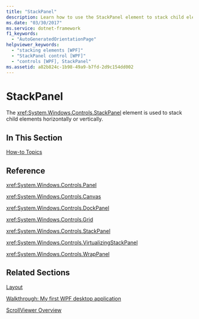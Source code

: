 ```yaml
---
title: "StackPanel"
description: Learn how to use the StackPanel element to stack child elements horizontally or vertically in Windows Presentation Foundation (WPF) applications.
ms.date: "03/30/2017"
ms.service: dotnet-framework
f1_keywords: 
  - "AutoGeneratedOrientationPage"
helpviewer_keywords: 
  - "stacking elements [WPF]"
  - "StackPanel control [WPF]"
  - "controls [WPF], StackPanel"
ms.assetid: a82b824c-1b98-49a9-b7fd-2d9c154dd002
---
```

# StackPanel

The <xref:System.Windows.Controls.StackPanel> element is used to stack child elements horizontally or vertically.  
  
## In This Section  

 [How-to Topics](stackpanel-how-to-topics.md)  
  
## Reference  

 <xref:System.Windows.Controls.Panel>  
  
 <xref:System.Windows.Controls.Canvas>  
  
 <xref:System.Windows.Controls.DockPanel>  
  
 <xref:System.Windows.Controls.Grid>  
  
 <xref:System.Windows.Controls.StackPanel>  
  
 <xref:System.Windows.Controls.VirtualizingStackPanel>  
  
 <xref:System.Windows.Controls.WrapPanel>  
  
## Related Sections  

 [Layout](../advanced/layout.md)  
  
 [Walkthrough: My first WPF desktop application](../getting-started/walkthrough-my-first-wpf-desktop-application.md)  
  
 [ScrollViewer Overview](scrollviewer-overview.md)

